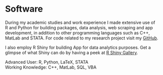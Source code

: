 # Software

During my academic studies and work experience I made extensive use of R and Python for building packages, data analysis, web scraping and app development, in addition to other programming languages such as C++, MatLab and STATA. For code related to my research project visit my [GitHub](https://github.com/albicaron).

I also employ R Shiny for building App for data analytics purposes. Get a glimpse of what Shiny can do by having a peek at [R Shiny Gallery](https://shiny.rstudio.com/gallery/).


Advanced User: R, Python, LaTeX, STATA \
Working Knowledge: C++, MatLab, SQL, VBA